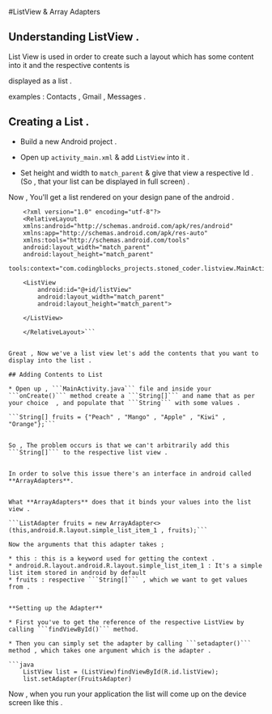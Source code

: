 #ListView & Array Adapters

## Understanding ListView .  

List View is used in order to create such a layout which has some content into it and the respective contents is

displayed as a list .

examples : Contacts , Gmail , Messages  .

## Creating a List . 

* Build a new Android project .

* Open up ```activity_main.xml``` & add ```ListView``` into it . 

* Set height and width to ```match_parent``` & give that view a respective Id . (So , that your list can be displayed in full screen) .

Now , You'll get a list rendered on your design pane of the android .

```
    <?xml version="1.0" encoding="utf-8"?>
    <RelativeLayout
    xmlns:android="http://schemas.android.com/apk/res/android"
    xmlns:app="http://schemas.android.com/apk/res-auto"
    xmlns:tools="http://schemas.android.com/tools"
    android:layout_width="match_parent"
    android:layout_height="match_parent"
    tools:context="com.codingblocks_projects.stoned_coder.listview.MainActivity">
            
    <ListView
        android:id="@+id/listView"
        android:layout_width="match_parent"
        android:layout_height="match_parent">

    </ListView>
    
    </RelativeLayout>```
    
    
Great , Now we've a list view let's add the contents that you want to display into the list .

## Adding Contents to List 

* Open up , ```MainActivity.java``` file and inside your ```onCreate()``` method create a ```String[]``` and name that as per your choice  , and populate that ```String``` with some values .

```String[] fruits = {"Peach" , "Mango" , "Apple" , "Kiwi" , "Orange"};```


So , The problem occurs is that we can't arbitrarily add this ```String[]``` to the respective list view .


In order to solve this issue there's an interface in android called **ArrayAdapters**.


What **ArrayAdapters** does that it binds your values into the list view .

```ListAdapter fruits = new ArrayAdapter<>(this,android.R.layout.simple_list_item_1 , fruits);```

Now the arguments that this adapter takes ;

* this : this is a keyword used for getting the context . 
* android.R.layout.android.R.layout.simple_list_item_1 : It's a simple list item stored in android by default 
* fruits : respective ```String[]``` , which we want to get values from . 


**Setting up the Adapter**

* First you've to get the reference of the respective ListView by calling ```findViewById()``` method.

* Then you can simply set the adapter by calling ```setadapter()``` method , which takes one argument which is the adapter .

```java
    ListView list = (ListView)findViewById(R.id.listView);
    list.setAdapter(FruitsAdapter)
```

Now , when you run your application the list will come up on the device screen like this .







 




    
  






